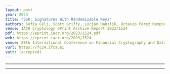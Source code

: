 ```yaml
---
layout: post
year: 2023
title: "SoK: Signatures With Randomizable Keys"
authors: Sofía Celi, Scott Griffy, Lucjan Hanzlik, Octavio Perez Kempner, Daniel Slamanig
venue: IACR Cryptology ePrint Archive Report 2023/1524
pdf: https://eprint.iacr.org/2023/1524.pdf
web: https://eprint.iacr.org/2023/1524
venue: 28th International Conference on Financial Cryptography and Data Security - FC 2024
vurl: https://fc24.ifca.ai
vatt: (accepted)
---
```

---


---


